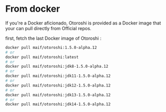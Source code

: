 # From docker

If you're a Docker aficionado, Otoroshi is provided as a Docker image that your can pull directly from Official repos.

first, fetch the last Docker image of Otoroshi :

```sh
docker pull maif/otoroshi:1.5.0-alpha.12
# or 
docker pull maif/otoroshi:latest
# or 
docker pull maif/otoroshi:jdk8-1.5.0-alpha.12
# or 
docker pull maif/otoroshi:jdk11-1.5.0-alpha.12
# or 
docker pull maif/otoroshi:jdk12-1.5.0-alpha.12
# or 
docker pull maif/otoroshi:jdk13-1.5.0-alpha.12
# or 
docker pull maif/otoroshi:jdk14-1.5.0-alpha.12
```